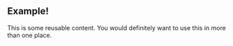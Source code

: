 ## Example!

This is some reusable content. You would definitely want to use this in more than one place.
